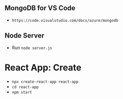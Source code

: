 ## MongoDB for VS Code

- ```https://code.visualstudio.com/docs/azure/mongodb```






## Node Server
- Run ```node server.js```








# React App: Create
- ```npx create-react-app react-app```
- ```cd react-app```
- ```npm start```